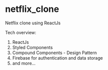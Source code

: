 # netflix_clone
Netflix clone using ReactJs

Tech overview:
1. ReactJs
2. Styled Components
3. Compound Components - Design Pattern
4. Firebase for authentication and data storage
5. and more...